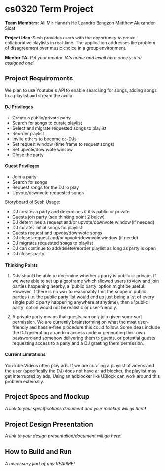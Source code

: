 # cs0320 Term Project

**Team Members:** 
Ali Mir
Hannah He
Leandro Bengzon
Matthew Alexander Sicat

**Project Idea:** 
Sesh provides users with the opportunity to create collaborative playlists in real-time. The application addresses the problem of disagreement over music choice in a group environment.  

**Mentor TA:** _Put your mentor TA's name and email here once you're assigned one!_

## Project Requirements

We plan to use Youtube's API to enable searching for songs, adding songs to a playlist and stream the audio. 

#### DJ Privileges
* Create a public/private party
* Search for songs to curate playlist
* Select and migrate requested songs to playlist
* Reorder playlist
* Invite others to become co-DJs
* Set request window (time frame to request songs)
* Set upvote/downvote window 
* Close the party

#### Guest Privileges
* Join a party
* Search for songs
* Request songs for the DJ to play
* Upvote/downvote requested songs

Storyboard of Sesh Usage:
* DJ creates a party and determines if it is public or private
* Guests join party (see thinking point 2 below)
* DJ determines a request and/or upvote/downvote window (if needed)
* DJ curates initial songs for playlist
* Guests request and upvote/downvote songs
* DJ closes request and/or upvote/downvote window (if needd)
* DJ migrates requested songs to playlist
* DJ can continue to add/delete/reorder playlist as long as party is open
* DJ closes party

#### Thinking Points
1. DJs should be able to determine whether a party is public or private. If we were able to set up a geoframe which allowed users to view and join parties happening nearby, a 'public party' option might be useful. However, if there is no way to reasonably limit the scope of public parties (i.e. the public party list would end up just being a list of every single public party happening anywhere at anytime), then a 'public party' option would not be realistic or user-friendly. 

2. A private party means that guests can only join given some sort permission. We are currently brainstorming on what the most user-friendly and hassle-free procedure this could follow. Some ideas include the DJ generating a random access code or generating their own password and somehow delivering them to guests, or potential guests requesting access to a party and a DJ granting them permission.

#### Current Limitations

YouTube Videos often play ads. If we are curating a playlist of videos and the user (specifically the DJ) does not have an ad blocker, the playlist may get interrupted by ads. Using an adblocker like UBlock can work around this problem externally.

## Project Specs and Mockup
_A link to your specifications document and your mockup will go here!_

## Project Design Presentation
_A link to your design presentation/document will go here!_

## How to Build and Run
_A necessary part of any README!_
